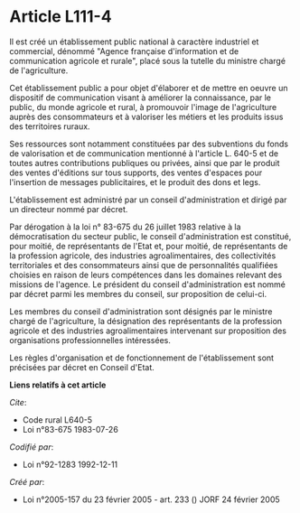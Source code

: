 # Article L111-4

Il est créé un établissement public national à caractère industriel et commercial, dénommé "Agence française d'information et
de communication agricole et rurale", placé sous la tutelle du ministre chargé de l'agriculture.

Cet établissement public a pour objet d'élaborer et de mettre en oeuvre un dispositif de communication visant à améliorer la
connaissance, par le public, du monde agricole et rural, à promouvoir l'image de l'agriculture auprès des consommateurs et à
valoriser les métiers et les produits issus des territoires ruraux.

Ses ressources sont notamment constituées par des subventions du fonds de valorisation et de communication mentionné à
l'article L. 640-5 et de toutes autres contributions publiques ou privées, ainsi que par le produit des ventes d'éditions sur
tous supports, des ventes d'espaces pour l'insertion de messages publicitaires, et le produit des dons et legs.

L'établissement est administré par un conseil d'administration et dirigé par un directeur nommé par décret.

Par dérogation à la loi n° 83-675 du 26 juillet 1983 relative à la démocratisation du secteur public, le conseil
d'administration est constitué, pour moitié, de représentants de l'Etat et, pour moitié, de représentants de la profession
agricole, des industries agroalimentaires, des collectivités territoriales et des consommateurs ainsi que de personnalités
qualifiées choisies en raison de leurs compétences dans les domaines relevant des missions de l'agence. Le président du
conseil d'administration est nommé par décret parmi les membres du conseil, sur proposition de celui-ci.

Les membres du conseil d'administration sont désignés par le ministre chargé de l'agriculture, la désignation des
représentants de la profession agricole et des industries agroalimentaires intervenant sur proposition des organisations
professionnelles intéressées.

Les règles d'organisation et de fonctionnement de l'établissement sont précisées par décret en Conseil d'Etat.

**Liens relatifs à cet article**

_Cite_:

  - Code rural L640-5
  - Loi n°83-675 1983-07-26

_Codifié par_:

  - Loi n°92-1283 1992-12-11

_Créé par_:

  - Loi n°2005-157 du 23 février 2005 - art. 233 () JORF 24 février 2005
